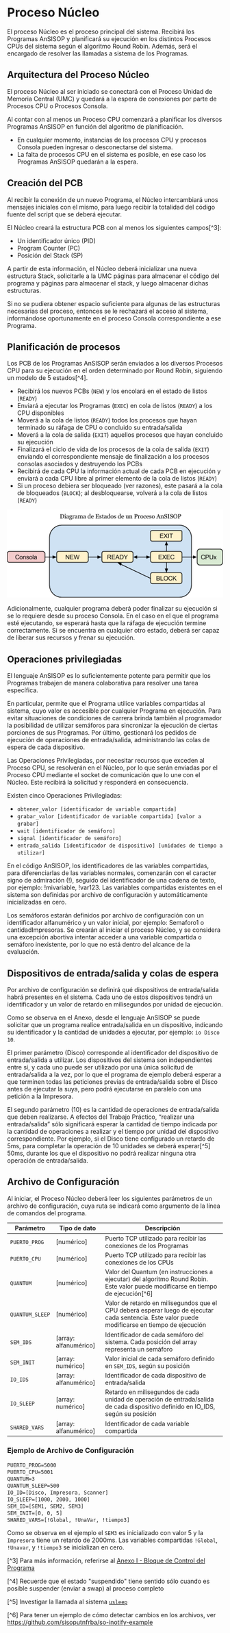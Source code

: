 # Proceso Núcleo

El proceso Núcleo es el proceso principal del sistema. Recibirá los Programas AnSISOP y planificará su ejecución en los distintos Procesos CPUs del sistema según el algoritmo Round Robin. Además, será el encargado de resolver las llamadas a sistema de los Programas.

## Arquitectura del Proceso Núcleo

El proceso Núcleo al ser iniciado se conectará con el Proceso Unidad de Memoria Central (UMC) y quedará a la espera de conexiones por parte de Procesos CPU o Procesos Consola.

Al contar con al menos un Proceso CPU comenzará a planificar los diversos Programas AnSISOP en función del algoritmo de planificación.

* En cualquier momento, instancias de los procesos CPU y procesos Consola pueden ingresar o desconectarse del sistema.
* La falta de procesos CPU en el sistema es posible, en ese caso los Programas AnSISOP quedarán a la espera.

## Creación del PCB

Al recibir la conexión de un nuevo Programa, el Núcleo intercambiará unos mensajes iniciales con el mismo, para luego recibir la totalidad del código fuente del script que se deberá ejecutar.

El Núcleo creará la estructura PCB con al menos los siguientes campos[^3]:

* Un identificador único (PID)
* Program Counter (PC)
* Posición del Stack (SP)

A partir de esta información, el Núcleo deberá inicializar una nueva estructura Stack, solicitarle a la UMC páginas para almacenar el código del programa y páginas para almacenar el stack, y luego almacenar dichas estructuras.

Si no se pudiera obtener espacio suficiente para algunas de las estructuras necesarias del proceso, entonces se le rechazará el acceso al sistema, informándose oportunamente en el proceso Consola correspondiente a ese Programa.

## Planificación de procesos

Los PCB de los Programas AnSISOP serán enviados a los diversos Procesos CPU para su ejecución en el orden determinado por Round Robin, siguiendo un modelo de 5 estados[^4].

* Recibirá los nuevos PCBs (`NEW`) y los encolará en el estado de listos (`READY`)
* Enviará a ejecutar los Programas (`EXEC`) en cola de listos (`READY`) a los CPU disponibles
* Moverá a la cola de listos (`READY`) todos los procesos que hayan terminado su ráfaga de CPU o concluido su entrada/salida
* Moverá a la cola de salida (`EXIT`) aquellos procesos que hayan concluido su ejecución
* Finalizará el ciclo de vida de los procesos de la cola de salida (`EXIT`) enviando el correspondiente mensaje de finalización a los procesos consolas asociados y destruyendo los PCBs
* Recibirá de cada CPU la información actual de cada PCB en ejecución y enviará a cada CPU libre al primer elemento de la cola de listos (`READY`)
* Si un proceso debiera ser bloqueado (ver razones), este pasará a la cola de bloqueados (`BLOCK`); al desbloquearse, volverá a la cola de listos (`READY`)

![Diagrama de estados de un Programa AnSISOP](diagrama-estados.png)

Adicionalmente, cualquier programa deberá poder finalizar su ejecución si se lo requiere desde su proceso Consola. En el caso en el que el programa esté ejecutando, se esperará hasta que la ráfaga de ejecución termine correctamente. Si se encuentra en cualquier otro estado, deberá ser capaz de liberar sus recursos y frenar su ejecución.

## Operaciones privilegiadas

El lenguaje AnSISOP es lo suficientemente potente para permitir que los Programas trabajen de manera colaborativa para resolver una tarea específica.

En particular, permite que el Programa utilice variables compartidas al sistema, cuyo valor es accesible por cualquier Programa en ejecución. Para evitar situaciones de condiciones de carrera brinda también al programador la posibilidad de utilizar semáforos para sincronizar la ejecución de ciertas porciones de sus Programas. Por último, gestionará los pedidos de ejecución de operaciones de entrada/salida, administrando las colas de espera de cada dispositivo.

Las Operaciones Privilegiadas, por necesitar recursos que exceden al Proceso CPU, se resolverán en el Núcleo, por lo que serán enviadas por el Proceso CPU mediante el socket de comunicación que lo une con el Núcleo. Este recibirá la solicitud y responderá en consecuencia.

Existen cinco Operaciones Privilegiadas:

* `obtener_valor [identificador de variable compartida]`
* `grabar_valor [identificador de variable compartida] [valor a grabar]`
* `wait [identificador de semáforo]`
* `signal [identificador de semáforo]`
* `entrada_salida [identificador de dispositivo] [unidades de tiempo a utilizar]`

En el código AnSISOP, los identificadores de las variables compartidas, para diferenciarlas de las variables normales, comenzarán con el caracter signo de admiración (!), seguido del identificador de una cadena de texto, por ejemplo: !mivariable, !var123. Las variables compartidas existentes en el sistema son definidas por archivo de configuración y automáticamente inicializadas en cero.

Los semáforos estarán definidos por archivo de configuración con un identificador alfanumérico y un valor inicial, por ejemplo: Semaforo1 o cantidadImpresoras. Se crearán al iniciar el proceso Núcleo, y se considera una excepción abortiva intentar acceder a una variable compartida o semáforo inexistente, por lo que no está dentro del alcance de la evaluación.

## Dispositivos de entrada/salida y colas de espera

Por archivo de configuración se definirá qué dispositivos de entrada/salida habrá presentes en el sistema. Cada uno de estos dispositivos tendrá un identificador y un valor de retardo en milisegundos por unidad de ejecución.

Como se observa en el Anexo, desde el lenguaje AnSISOP se puede solicitar que un programa realice entrada/salida en un dispositivo, indicando su identificador y la cantidad de unidades a ejecutar, por ejemplo: `io Disco 10`.

El primer parámetro (Disco) corresponde al identificador del dispositivo de entrada/salida a utilizar. Los dispositivos del sistema son independientes entre sí, y cada uno puede ser utilizado por una única solicitud de entrada/salida a la vez, por lo que el programa de ejemplo deberá esperar a que terminen todas las peticiones previas de entrada/salida sobre el Disco antes de ejecutar la suya, pero podrá ejecutarse en paralelo con una petición a la Impresora.

El segundo parámetro (10) es la cantidad de operaciones de entrada/salida que deben realizarse. A efectos del Trabajo Práctico, “realizar una entrada/salida” sólo significará esperar la cantidad de tiempo indicada por la cantidad de operaciones a realizar y el tiempo por unidad del dispositivo correspondiente. Por ejemplo, si el Disco tiene configurado un retardo de 5ms, para completar la operación de 10 unidades se deberá esperar[^5] 50ms, durante los que el dispositivo no podrá realizar ninguna otra operación de entrada/salida.

## Archivo de Configuración

Al iniciar, el Proceso Núcleo deberá leer los siguientes parámetros de un archivo de configuración, cuya ruta se indicará como argumento de la línea de comandos del programa.

| Parámetro | Tipo de dato | Descripción |
|-----------|--------------|-------------|
| `PUERTO_PROG` | [numérico] | Puerto TCP utilizado para recibir las conexiones de los Programas |
| `PUERTO_CPU` | [numérico] | Puerto TCP utilizado para recibir las conexiones de los CPUs |
| `QUANTUM` | [numérico] | Valor del Quantum (en instrucciones a ejecutar) del algoritmo Round Robin. Este valor puede modificarse en tiempo de ejecución[^6] |
| `QUANTUM_SLEEP` | [numérico] | Valor de retardo en milisegundos que el CPU deberá esperar luego de ejecutar cada sentencia. Este valor puede modificarse en tiempo de ejecución |
| `SEM_IDS` | [array: alfanumérico] | Identificador de cada semáforo del sistema. Cada posición del array representa un semáforo |
| `SEM_INIT` | [array: numérico] | Valor inicial de cada semáforo definido en `SEM_IDS`, según su posición |
| `IO_IDS` | [array: alfanumérico] | Identificador de cada dispositivo de entrada/salida |
| `IO_SLEEP` | [array: numérico] | Retardo en milisegundos de cada unidad de operación de entrada/salida de cada dispositivo definido en IO_IDS, según su posición |
| `SHARED_VARS` | [array: alfanumérico] | Identificador de cada variable compartida |

### Ejemplo de Archivo de Configuración

```
PUERTO_PROG=5000
PUERTO_CPU=5001
QUANTUM=3
QUANTUM_SLEEP=500
IO_ID=[Disco, Impresora, Scanner]
IO_SLEEP=[1000, 2000, 1000]
SEM_ID=[SEM1, SEM2, SEM3]
SEM_INIT=[0, 0, 5]
SHARED_VARS=[!Global, !UnaVar, !tiempo3]
```

Como se observa en el ejemplo el `SEM3` es inicializado con valor 5 y la `Impresora` tiene un retardo de 2000ms. Las variables compartidas `!Global`, `!Unavar`, y `!tiempo3` se inicializan en cero.

[^3] Para más información, referirse al [Anexo I - Bloque de Control del Programa](anexo-i-bloque-de-control-del-programa.md)

[^4] Recuerde que el estado "suspendido" tiene sentido sólo cuando es posible suspender (enviar a swap) al proceso completo

[^5] Investigar la llamada al sistema [`usleep`](http://linux.die.net/man/3/usleep)

[^6] Para tener un ejemplo de cómo detectar cambios en los archivos, ver https://github.com/sisoputnfrba/so-inotify-example